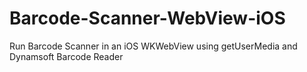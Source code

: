# Barcode-Scanner-WebView-iOS
Run Barcode Scanner in an iOS WKWebView using getUserMedia and Dynamsoft Barcode Reader
